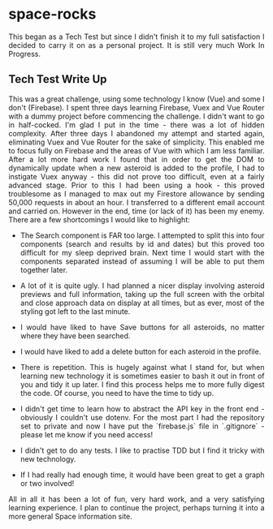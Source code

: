 # space-rocks
<p align="justify">This began as a Tech Test but since I didn't finish it to my full satisfaction I decided to carry it on as a personal project. It is still very much Work In Progress.</p>

## Tech Test Write Up
<p align="justify">
This was a great challenge, using some technology I know (Vue) and some I don't (Firebase). I spent three days learning Firebase, Vuex and Vue Router with a dummy project before commencing the challenge. I didn't want to go in half-cocked. I'm glad I put in the time - there was a lot of hidden complexity. After three days I abandoned my attempt and started again, eliminating Vuex and Vue Router for the sake of simplicity. This enabled me to focus fully on Firebase and the areas of Vue with which I am less familiar. After a lot more hard work I found that in order to get the DOM to dynamically update when a new asteroid is added to the profile, I had to instigate Vuex anyway - this did not prove too difficult, even at a fairly advanced stage. Prior to this I had been using a hook - this proved troublesome as I managed to max out my Firestore allowance by sending 50,000 requests in about an hour. I transferred to a different email account and carried on. However in the end, time (or lack of it) has been my enemy. There are a few shortcomings I would like to highlight:
</p>

* <p align="justify">The Search component is FAR too large. I attempted to split this into four components (search and results by id and dates) but this proved too difficult for my sleep deprived brain. Next time I would start with the components separated instead of assuming I will be able to put them together later.</p>
* <p align="justify">A lot of it is quite ugly. I had planned a nicer display involving asteroid previews and full information, taking up the full screen with the orbital and close approach data on display at all times, but as ever, most of the styling got left to the last minute.</p>
* <p align="justify">I would have liked to have Save buttons for all asteroids, no matter where they have been searched.</p>
* <p align="justify">I would have liked to add a delete button for each asteroid in the profile.</p>
* <p align="justify">There is repetition. This is hugely against what I stand for, but when learning new technology it is sometimes easier to bash it out in front of you and tidy it up later. I find this process helps me to more fully digest the code. Of course, you need to have the time to tidy up.</p>
* <p align="justify">I didn't get time to learn how to abstract the API key in the front end - obviously I couldn't use dotenv. For the most part I had the repository set to private and now I have put the `firebase.js` file in `.gitignore` - please let me know if you need access!</p>
* <p align="justify">I didn't get to do any tests. I like to practise TDD but I find it tricky with new technology.</p>
* <p align="justify">If I had really had enough time, it would have been great to get a graph or two involved!</p>

<p align="justify">All in all it has been a lot of fun, very hard work, and a very satisfying learning experience. I plan to continue the project, perhaps turning it into a more general Space information site.</p>
